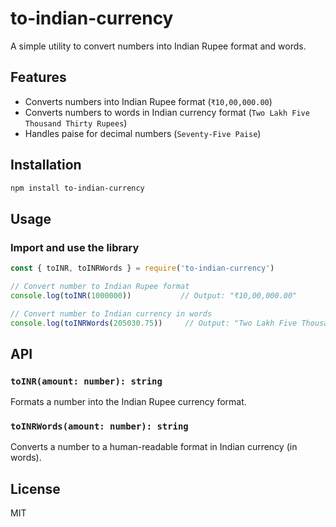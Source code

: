 
# to-indian-currency

A simple utility to convert numbers into Indian Rupee format and words.

## Features
- Converts numbers into Indian Rupee format (`₹10,00,000.00`)
- Converts numbers to words in Indian currency format (`Two Lakh Five Thousand Thirty Rupees`)
- Handles paise for decimal numbers (`Seventy-Five Paise`)

## Installation

```bash
npm install to-indian-currency
```

## Usage

### Import and use the library

```javascript
const { toINR, toINRWords } = require('to-indian-currency')

// Convert number to Indian Rupee format
console.log(toINR(1000000))           // Output: "₹10,00,000.00"

// Convert number to Indian currency in words
console.log(toINRWords(205030.75))     // Output: "Two Lakh Five Thousand Thirty Rupees and Seventy-Five Paise"
```

## API

### `toINR(amount: number): string`
Formats a number into the Indian Rupee currency format.

### `toINRWords(amount: number): string`
Converts a number to a human-readable format in Indian currency (in words).

## License

MIT
